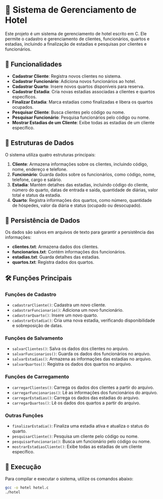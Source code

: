 # 🏨 Sistema de Gerenciamento de Hotel

Este projeto é um sistema de gerenciamento de hotel escrito em C. Ele permite o cadastro e gerenciamento de clientes, funcionários, quartos e estadias, incluindo a finalização de estadias e pesquisas por clientes e funcionários.

## 🚀 Funcionalidades

- **Cadastrar Cliente**: Registra novos clientes no sistema.
- **Cadastrar Funcionário**: Adiciona novos funcionários ao hotel.
- **Cadastrar Quarto**: Insere novos quartos disponíveis para reserva.
- **Cadastrar Estadia**: Cria novas estadias associadas a clientes e quartos específicos.
- **Finalizar Estadia**: Marca estadias como finalizadas e libera os quartos ocupados.
- **Pesquisar Cliente**: Busca clientes pelo código ou nome.
- **Pesquisar Funcionário**: Pesquisa funcionários pelo código ou nome.
- **Mostrar Estadias de um Cliente**: Exibe todas as estadias de um cliente específico.

## 📂 Estruturas de Dados

O sistema utiliza quatro estruturas principais:

1. **Cliente**: Armazena informações sobre os clientes, incluindo código, nome, endereço e telefone.
2. **Funcionário**: Guarda dados sobre os funcionários, como código, nome, telefone, cargo e salário.
3. **Estadia**: Mantém detalhes das estadias, incluindo código do cliente, número do quarto, datas de entrada e saída, quantidade de diárias, valor total e status da estadia.
4. **Quarto**: Registra informações dos quartos, como número, quantidade de hóspedes, valor da diária e status (ocupado ou desocupado).

## 💾 Persistência de Dados

Os dados são salvos em arquivos de texto para garantir a persistência das informações:

- **clientes.txt**: Armazena dados dos clientes.
- **funcionarios.txt**: Contém informações dos funcionários.
- **estadias.txt**: Guarda detalhes das estadias.
- **quartos.txt**: Registra dados dos quartos.

## 🛠️ Funções Principais

### Funções de Cadastro

- `cadastrarCliente()`: Cadastra um novo cliente.
- `cadastrarFuncionario()`: Adiciona um novo funcionário.
- `cadastrarQuarto()`: Insere um novo quarto.
- `cadastrarEstadia()`: Cria uma nova estadia, verificando disponibilidade e sobreposição de datas.

### Funções de Salvamento

- `salvarClientes()`: Salva os dados dos clientes no arquivo.
- `salvarFuncionarios()`: Guarda os dados dos funcionários no arquivo.
- `salvarEstadias()`: Armazena as informações das estadias no arquivo.
- `salvarQuartos()`: Registra os dados dos quartos no arquivo.

### Funções de Carregamento

- `carregarClientes()`: Carrega os dados dos clientes a partir do arquivo.
- `carregarFuncionarios()`: Lê as informações dos funcionários do arquivo.
- `carregarEstadias()`: Carrega os dados das estadias do arquivo.
- `carregarQuartos()`: Lê os dados dos quartos a partir do arquivo.

### Outras Funções

- `finalizarEstadia()`: Finaliza uma estadia ativa e atualiza o status do quarto.
- `pesquisarCliente()`: Pesquisa um cliente pelo código ou nome.
- `pesquisarFuncionario()`: Busca um funcionário pelo código ou nome.
- `mostrarEstadiasCliente()`: Exibe todas as estadias de um cliente específico.

## 🚀 Execução

Para compilar e executar o sistema, utilize os comandos abaixo:

```sh
gcc -o hotel hotel.c
./hotel
